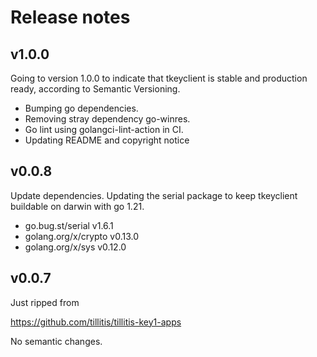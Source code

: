 # Release notes

## v1.0.0
Going to version 1.0.0 to indicate that tkeyclient is stable and
production ready, according to Semantic Versioning.

- Bumping go dependencies.
- Removing stray dependency go-winres.
- Go lint using golangci-lint-action in CI.
- Updating README and copyright notice


## v0.0.8
Update dependencies. Updating the serial package to keep tkeyclient
buildable on darwin with go 1.21.

- go.bug.st/serial v1.6.1
- golang.org/x/crypto v0.13.0
- golang.org/x/sys v0.12.0


## v0.0.7

Just ripped from

https://github.com/tillitis/tillitis-key1-apps

No semantic changes.
